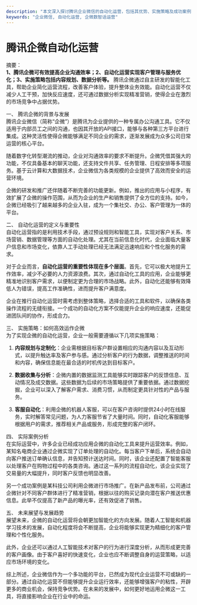 ```yaml
---
description: "本文深入探讨腾讯企业微信的自动化运营，包括其优势、实施策略及成功案例，帮助企业提升运营效率。"
keywords: "企业微信, 自动化运营, 企微数智话运营"
---
```

# 腾讯企微自动化运营

摘要：  
**1、腾讯企微可有效提高企业沟通效率；2、自动化运营实现客户管理与服务优化；3、实施策略包括内容规划、数据分析等。** 腾讯企微通过自主研发的智能化工具，帮助企业简化运营流程，改善客户体验，提升整体业务效能。自动化运营不仅减少人工干预，加快反应速度，还可通过数据分析实现精准营销，使得企业在激烈的市场竞争中占据优势。

一、 腾讯企微的背景与发展  
腾讯企业微信（简称“企微”）是腾讯为企业提供的一种专属办公沟通工具。它不仅适用于内部员工之间的沟通，也因其开放的API接口，能够与各种第三方平台进行集成。这种灵活性使得企微能够满足不同企业的需求，逐渐发展成为众多公司日常运营的核心平台。

随着数字化转型潮流的推动，企业对沟通效率的要求不断提升。企微凭借其强大的功能，不仅具备基本的聊天功能，还支持文件共享、任务管理、日程安排等多项服务。基于云计算和大数据技术，企业微信为各类规模的企业提供了高效而安全的运营环境。

企微的研发和推广还伴随着不断完善的功能更新。例如，推出的应用与小程序，有效扩展了企微的操作范围，从而为企业的生产和销售提供了全方位的支持。如今，企微已经吸引了越来越多的企业入驻，成为一个集社交、办公、客户管理为一体的平台。

二、 自动化运营的定义与重要性  
自动化运营指的是利用技术手段，通过预设规则和智能工具，实现对客户关系、市场营销、数据管理等方面的自动化处理。尤其在当前信息化时代，企业面临大量客户信息和市场变化，依靠人工手动处理已经无法满足迅速响应和个性化服务的需求。

对于企业而言，**自动化运营的重要性体现在多个层面**。首先，它可以极大地提升工作效率，减少不必要的人力资源浪费。其次，通过自动化工具的应用，企业能够更精准地识别客户需求，以便制定更为合理的市场战略。此外，自动化还能够有效降低人为错误，提高工作准确性，进而提升客户满意度。

企业在推行自动化运营时需考虑到整体策略，选择合适的工具和软件，以确保各类操作流程的无缝衔接。一个成功的自动化方案不仅能提升企业的响应速度，还能促进团队间的协作，形成合力。

三、 实施策略：如何高效运作企微  
为了实现企微的自动化运营，企业一般需要遵循以下几项实施策略：

1. **内容规划与定制化**：企业需根据目标客户群设置相应的沟通内容以及互动形式，以提升触达率及客户参与感。通过分析客户的行为数据，调整推送的时间和内容，确保信息能在最合适的时机传达到目标客户。

2. **数据收集与分析**：企微内置的数据监测工具能够实时跟踪客户的反馈信息、互动情况及成交数据。这些数据为后续的市场策略提供了重要依据。通过数据挖掘，企业可以深入了解客户需求、消费习惯，从而制定更具针对性的产品与服务。

3. **客服自动化**：利用企微的机器人客服，可以在客户咨询时提供24小时在线服务，实时解答常见问题，为人力客服节省了大量时间。同时，自动化客服能够根据用户的需求，推荐相关产品或服务，形成完整的客户闭环。

四、 实际案例分析  
在实际运营中，许多企业已经成功应用企微的自动化工具来提升运营效率。例如，某知名电商企业通过企微实现了订单处理的自动化。每当客户下单后，系统会自动向客户推送订单确认信息，并告知预计送达时间。同时，该企业还配置了智能客服以处理客户在购物过程中的各类咨询。通过这一系列的流程自动化，该企业实现了交易量的大幅提升，同时客户反馈也明显改善。

另一个成功案例是某科技公司利用企微进行市场推广。在新产品发布前，公司通过企微针对不同客户群体进行了精准营销，根据以往的购买记录向潜在客户推送优惠信息。此举不仅提高了新产品的曝光率，还有效促进了销售。

五、 未来展望与发展趋势  
展望未来，企微的自动化运营将会朝更加智能化的方向发展。随着人工智能和机器学习技术的发展，自动化程度将会不断提高，企业将能够实现更为精细化的客户管理和个性化服务。

此外，企业还可以通过人工智能技术对客户的行为进行深度分析，从而形成更完善的客户画像。由于客户喜好的快速变化，企业也应不断调整自身的运营策略，以适应市场环境的变化。

综上所述，企业微信作为一个多功能的平台，已然成为现代企业运营不可或缺的一部分。通过自动化运营不但能够提升企业运行效率，还能够增强客户的粘性，开辟更多的商业机会，保持竞争优势。在未来的发展中，如何更好地运用企微这一工具，将直接影响企业在行业中的命运。
